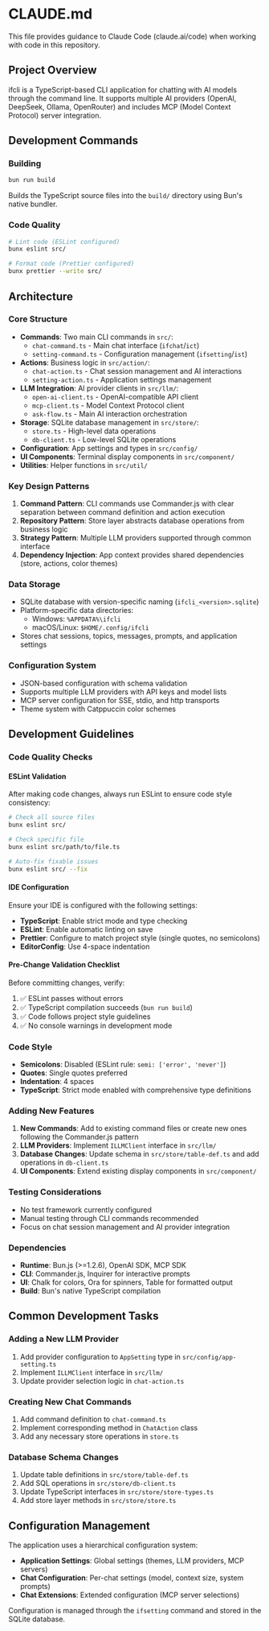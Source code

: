 # CLAUDE.md

This file provides guidance to Claude Code (claude.ai/code) when working with code in this repository.

## Project Overview

ifcli is a TypeScript-based CLI application for chatting with AI models through the command line. It supports multiple AI providers (OpenAI, DeepSeek, Ollama, OpenRouter) and includes MCP (Model Context Protocol) server integration.

## Development Commands

### Building

```bash
bun run build
```

Builds the TypeScript source files into the `build/` directory using Bun's native bundler.

### Code Quality

```bash
# Lint code (ESLint configured)
bunx eslint src/

# Format code (Prettier configured)
bunx prettier --write src/
```

## Architecture

### Core Structure

-   **Commands**: Two main CLI commands in `src/`:
    -   `chat-command.ts` - Main chat interface (`ifchat`/`ict`)
    -   `setting-command.ts` - Configuration management (`ifsetting`/`ist`)
-   **Actions**: Business logic in `src/action/`:
    -   `chat-action.ts` - Chat session management and AI interactions
    -   `setting-action.ts` - Application settings management
-   **LLM Integration**: AI provider clients in `src/llm/`:
    -   `open-ai-client.ts` - OpenAI-compatible API client
    -   `mcp-client.ts` - Model Context Protocol client
    -   `ask-flow.ts` - Main AI interaction orchestration
-   **Storage**: SQLite database management in `src/store/`:
    -   `store.ts` - High-level data operations
    -   `db-client.ts` - Low-level SQLite operations
-   **Configuration**: App settings and types in `src/config/`
-   **UI Components**: Terminal display components in `src/component/`
-   **Utilities**: Helper functions in `src/util/`

### Key Design Patterns

1. **Command Pattern**: CLI commands use Commander.js with clear separation between command definition and action execution
2. **Repository Pattern**: Store layer abstracts database operations from business logic
3. **Strategy Pattern**: Multiple LLM providers supported through common interface
4. **Dependency Injection**: App context provides shared dependencies (store, actions, color themes)

### Data Storage

-   SQLite database with version-specific naming (`ifcli_<version>.sqlite`)
-   Platform-specific data directories:
    -   Windows: `%APPDATA%\ifcli`
    -   macOS/Linux: `$HOME/.config/ifcli`
-   Stores chat sessions, topics, messages, prompts, and application settings

### Configuration System

-   JSON-based configuration with schema validation
-   Supports multiple LLM providers with API keys and model lists
-   MCP server configuration for SSE, stdio, and http transports
-   Theme system with Catppuccin color schemes

## Development Guidelines

### Code Quality Checks

#### ESLint Validation

After making code changes, always run ESLint to ensure code style consistency:

```bash
# Check all source files
bunx eslint src/

# Check specific file
bunx eslint src/path/to/file.ts

# Auto-fix fixable issues
bunx eslint src/ --fix
```

#### IDE Configuration

Ensure your IDE is configured with the following settings:

-   **TypeScript**: Enable strict mode and type checking
-   **ESLint**: Enable automatic linting on save
-   **Prettier**: Configure to match project style (single quotes, no semicolons)
-   **EditorConfig**: Use 4-space indentation

#### Pre-Change Validation Checklist

Before committing changes, verify:

1. ✅ ESLint passes without errors
2. ✅ TypeScript compilation succeeds (`bun run build`)
3. ✅ Code follows project style guidelines
4. ✅ No console warnings in development mode

### Code Style

-   **Semicolons**: Disabled (ESLint rule: `semi: ['error', 'never']`)
-   **Quotes**: Single quotes preferred
-   **Indentation**: 4 spaces
-   **TypeScript**: Strict mode enabled with comprehensive type definitions

### Adding New Features

1. **New Commands**: Add to existing command files or create new ones following the Commander.js pattern
2. **LLM Providers**: Implement `ILLMClient` interface in `src/llm/`
3. **Database Changes**: Update schema in `src/store/table-def.ts` and add operations in `db-client.ts`
4. **UI Components**: Extend existing display components in `src/component/`

### Testing Considerations

-   No test framework currently configured
-   Manual testing through CLI commands recommended
-   Focus on chat session management and AI provider integration

### Dependencies

-   **Runtime**: Bun.js (>=1.2.6), OpenAI SDK, MCP SDK
-   **CLI**: Commander.js, Inquirer for interactive prompts
-   **UI**: Chalk for colors, Ora for spinners, Table for formatted output
-   **Build**: Bun's native TypeScript compilation

## Common Development Tasks

### Adding a New LLM Provider

1. Add provider configuration to `AppSetting` type in `src/config/app-setting.ts`
2. Implement `ILLMClient` interface in `src/llm/`
3. Update provider selection logic in `chat-action.ts`

### Creating New Chat Commands

1. Add command definition to `chat-command.ts`
2. Implement corresponding method in `ChatAction` class
3. Add any necessary store operations in `store.ts`

### Database Schema Changes

1. Update table definitions in `src/store/table-def.ts`
2. Add SQL operations in `src/store/db-client.ts`
3. Update TypeScript interfaces in `src/store/store-types.ts`
4. Add store layer methods in `src/store/store.ts`

## Configuration Management

The application uses a hierarchical configuration system:

-   **Application Settings**: Global settings (themes, LLM providers, MCP servers)
-   **Chat Configuration**: Per-chat settings (model, context size, system prompts)
-   **Chat Extensions**: Extended configuration (MCP server selections)

Configuration is managed through the `ifsetting` command and stored in the SQLite database.
